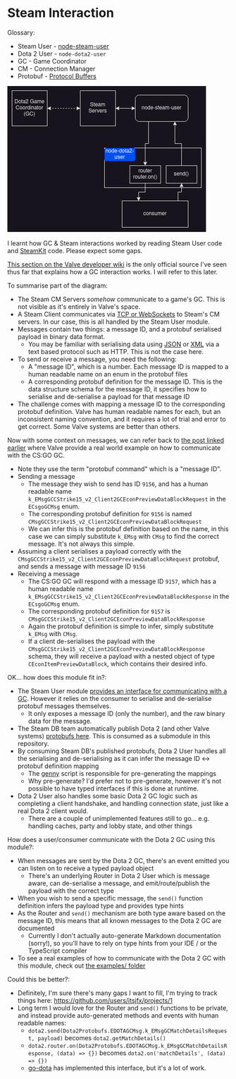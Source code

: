 # Steam Interaction

Glossary:
* Steam User - [node-steam-user](https://github.com/doctorMcKay/node-steam-user)
* Dota 2 User - `node-dota2-user`
* GC - Game Coordinator
* CM - Connection Manager
* Protobuf - [Protocol Buffers](https://en.wikipedia.org/wiki/Protocol_Buffers)

![Interaction flow](./assets/steam-interaction-diagram.png)

I learnt how GC & Steam interactions worked by reading Steam User code and [SteamKit](https://github.com/SteamRE/SteamKit) code.
Please expect some gaps.

[This section on the Valve developer wiki](https://developer.valvesoftware.com/wiki/Counter-Strike:_Global_Offensive_Economy_Items#Preview_Protocol_Implementation) is the only official source I've seen thus far that explains how a GC interaction works. I will refer to this later.

To summarise part of the diagram:
* The Steam CM Servers _somehow_ communicate to a game's GC. This is not visible as it's entirely in Valve's space.
* A Steam Client communicates via [TCP or WebSockets](https://github.com/doctorMcKay/node-steam-user#protocol) to Steam's CM servers. In our case, this is all handled by the Steam User module.
* Messages contain two things: a message ID, and a protobuf serialised payload in binary data format.
    * You may be familiar with serialising data using [JSON](https://en.wikipedia.org/wiki/JSON) or [XML](https://en.wikipedia.org/wiki/XML) via a text based protocol such as HTTP. This is not the case here.
* To send or receive a message, you need the following:
    * A "message ID", which is a number. Each message ID is mapped to a human readable name on an enum in the protobuf files
    * A corresponding protobuf definition for the message ID. This is the data structure schema for the message ID, it specifies how to serialise and de-serialise a payload for that message ID
* The challenge comes with mapping a message ID to the corresponding protobuf definition. Valve has human readable names for each, but an inconsistent naming convention, and it requires a lot of trial and error to get correct. Some Valve systems are better than others.

Now with some context on messages, we can refer back to [the post linked earlier](https://developer.valvesoftware.com/wiki/Counter-Strike:_Global_Offensive_Economy_Items#Preview_Protocol_Implementation) where Valve provide a real world example on how to communicate with the CS:GO GC.
* Note they use the term "protobuf command" which is a "message ID".
* Sending a message
  * The message they wish to send has ID `9156`, and has a human readable name `k_EMsgGCCStrike15_v2_Client2GCEconPreviewDataBlockRequest` in the `ECsgoGCMsg` enum.
  * The corresponding protobuf definition for `9156` is named `CMsgGCCStrike15_v2_Client2GCEconPreviewDataBlockRequest`
  * We can infer this is the protobuf definition based on the name, in this case we can simply substitute `k_EMsg` with `CMsg` to find the correct message. It's not always this simple.
* Assuming a client serialises a payload correctly with the `CMsgGCCStrike15_v2_Client2GCEconPreviewDataBlockRequest` protobuf, and sends a message with message ID `9156`
* Receiving a message
  * The CS:GO GC will respond with a message ID `9157`, which has a human readable name `k_EMsgGCCStrike15_v2_Client2GCEconPreviewDataBlockResponse` in the `ECsgoGCMsg` enum.
  * The corresponding protobuf definition for `9157` is `CMsgGCCStrike15_v2_Client2GCEconPreviewDataBlockResponse`
  * Again the protobuf definition is simple to infer, simply substitute `k_EMsg` with `CMsg`.
  * If a client de-serialises the payload with the `CMsgGCCStrike15_v2_Client2GCEconPreviewDataBlockResponse` schema, they will receive a payload with a nested object of type `CEconItemPreviewDataBlock`, which contains their desired info.

OK... how does this module fit in?:
* The Steam User module [provides an interface for communicating with a GC](https://github.com/DoctorMcKay/node-steam-user/wiki/Game-Coordinator). However it relies on the consumer to serialise and de-serialise protobuf messages themselves.
    * It only exposes a message ID (only the number), and the raw binary data for the message.
* The Steam DB team automatically publish Dota 2 (and other Valve systems) [protobufs here](https://github.com/SteamDatabase/Protobufs). This is consumed as a submodule in this repository.
* By consuming Steam DB's published protobufs, Dota 2 User handles all the serialising and de-serialising as it can infer the message ID <-> protobuf definition mapping
    * The [genny](https://github.com/itsjfx/node-dota2-user/blob/master/src/bin/genny.ts) script is responsible for pre-generating the mappings
    * Why pre-generate? I'd prefer not to pre-generate, however it's not possible to have typed interfaces if this is done at runtime.
* Dota 2 User also handles some basic Dota 2 GC logic such as completing a client handshake, and handling connection state, just like a real Dota 2 client would.
    * There are a couple of unimplemented features still to go... e.g. handling caches, party and lobby state, and other things

How does a user/consumer communicate with the Dota 2 GC using this module?:
* When messages are sent by the Dota 2 GC, there's an event emitted you can listen on to receive a typed payload object
    * There's an underlying Router in Dota 2 User which is message aware, can de-serialise a message, and emit/route/publish the payload with the correct type
* When you wish to send a specific message, the `send()` function definition infers the payload type and provides type hints
* As the Router and `send()` mechanism are both type aware based on the message ID, this means that all known messages to the Dota 2 GC are documented
    * Currently I don't actually auto-generate Markdown documentation (sorry!), so you'll have to rely on type hints from your IDE / or the TypeScript compiler
* To see a real examples of how to communicate with the Dota 2 GC with this module, check out [the examples/ folder](../examples/README.md)

Could this be better?:
* Definitely, I'm sure there's many gaps I want to fill, I'm trying to track things here: <https://github.com/users/itsjfx/projects/1>
* Long term I would love for the Router and `send()` functions to be private, and instead provide auto-generated methods and events with human readable names:
    * `dota2.send(Dota2Protobufs.EDOTAGCMsg.k_EMsgGCMatchDetailsRequest, payload)` becomes `dota2.getMatchDetails()`
    * `dota2.router.on(Dota2Protobufs.EDOTAGCMsg.k_EMsgGCMatchDetailsResponse, (data) => {})` becomes `dota2.on('matchDetails', (data) => {})`
    * [go-dota](https://github.com/paralin/go-dota2) has implemented this interface, but it's a lot of work.

